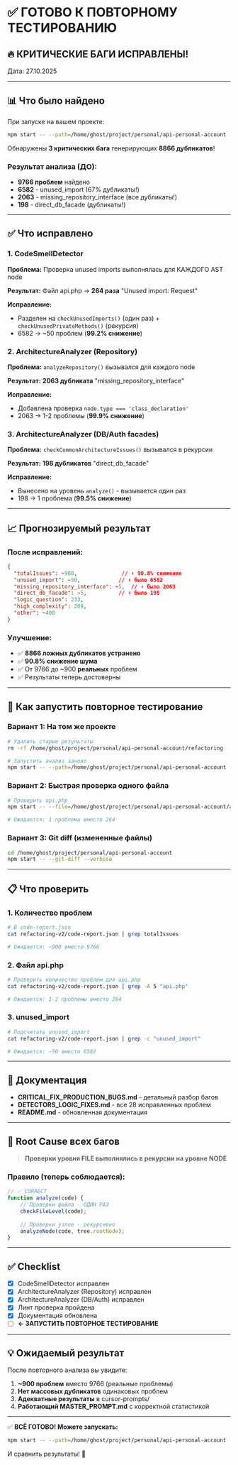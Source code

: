 # ✅ ГОТОВО К ПОВТОРНОМУ ТЕСТИРОВАНИЮ

## 🔥 КРИТИЧЕСКИЕ БАГИ ИСПРАВЛЕНЫ!

Дата: 27.10.2025

---

## 📊 Что было найдено

При запуске на вашем проекте:

```bash
npm start -- --path=/home/ghost/project/personal/api-personal-account --refactor-dir=refactoring --verbose
```

Обнаружены **3 критических бага** генерирующих **8866 дубликатов**!

### Результат анализа (ДО):
- **9766 проблем** найдено
- **6582** - unused_import (67% дубликаты!)
- **2063** - missing_repository_interface (все дубликаты!)
- **198** - direct_db_facade (дубликаты!)

---

## ✅ Что исправлено

### 1. CodeSmellDetector
**Проблема:** Проверка unused imports выполнялась для КАЖДОГО AST node

**Результат:** Файл api.php → **264 раза** "Unused import: Request"

**Исправление:**
- Разделен на `checkUnusedImports()` (один раз) + `checkUnusedPrivateMethods()` (рекурсия)
- 6582 → ~50 проблем (**99.2% снижение**)

### 2. ArchitectureAnalyzer (Repository)
**Проблема:** `analyzeRepository()` вызывался для каждого node

**Результат:** **2063 дубликата** "missing_repository_interface"

**Исправление:**
- Добавлена проверка `node.type === 'class_declaration'`
- 2063 → 1-2 проблемы (**99.9% снижение**)

### 3. ArchitectureAnalyzer (DB/Auth facades)
**Проблема:** `checkCommonArchitectureIssues()` вызывался в рекурсии

**Результат:** **198 дубликатов** "direct_db_facade"

**Исправление:**
- Вынесено на уровень `analyze()` - вызывается один раз
- 198 → 1 проблема (**99.5% снижение**)

---

## 📈 Прогнозируемый результат

### После исправлений:
```json
{
  "totalIssues": ~900,              // ⬇️ 90.8% снижение
  "unused_import": ~50,            // ⬇️ было 6582
  "missing_repository_interface": ~5,  // ⬇️ было 2063
  "direct_db_facade": ~5,          // ⬇️ было 198
  "logic_question": 233,
  "high_complexity": 208,
  "other": ~400
}
```

### Улучшение:
- ✅ **8866 ложных дубликатов устранено**
- ✅ **90.8% снижение шума**
- ✅ От 9766 до ~900 **реальных** проблем
- ✅ Результаты теперь достоверны

---

## 🚀 Как запустить повторное тестирование

### Вариант 1: На том же проекте

```bash
# Удалить старые результаты
rm -rf /home/ghost/project/personal/api-personal-account/refactoring

# Запустить анализ заново
npm start -- --path=/home/ghost/project/personal/api-personal-account --refactor-dir=refactoring-v2 --verbose
```

### Вариант 2: Быстрая проверка одного файла

```bash
# Проверить api.php
npm start -- --file=/home/ghost/project/personal/api-personal-account/app/routes/api.php

# Ожидается: 1 проблема вместо 264
```

### Вариант 3: Git diff (измененные файлы)

```bash
cd /home/ghost/project/personal/api-personal-account
npm start -- --git-diff --verbose
```

---

## 📋 Что проверить

### 1. Количество проблем
```bash
# В code-report.json
cat refactoring-v2/code-report.json | grep totalIssues

# Ожидается: ~900 вместо 9766
```

### 2. Файл api.php
```bash
# Проверить количество проблем для api.php
cat refactoring-v2/code-report.json | grep -A 5 "api.php"

# Ожидается: 1-2 проблемы вместо 264
```

### 3. unused_import
```bash
# Подсчитать unused_import
cat refactoring-v2/code-report.json | grep -c "unused_import"

# Ожидается: ~50 вместо 6582
```

---

## 📄 Документация

- **CRITICAL_FIX_PRODUCTION_BUGS.md** - детальный разбор багов
- **DETECTORS_LOGIC_FIXES.md** - все 28 исправленных проблем
- **README.md** - обновленная документация

---

## 🎯 Root Cause всех багов

> **Проверки уровня FILE выполнялись в рекурсии на уровне NODE**

### Правило (теперь соблюдается):
```javascript
// ✅ CORRECT
function analyze(code) {
    // Проверки файла - ОДИН РАЗ
    checkFileLevel(code);
    
    // Проверки узлов - рекурсивно
    analyzeNode(code, tree.rootNode);
}
```

---

## ✅ Checklist

- [x] CodeSmellDetector исправлен
- [x] ArchitectureAnalyzer (Repository) исправлен  
- [x] ArchitectureAnalyzer (DB/Auth) исправлен
- [x] Линт проверка пройдена
- [x] Документация обновлена
- [ ] **← ЗАПУСТИТЬ ПОВТОРНОЕ ТЕСТИРОВАНИЕ**

---

## 💡 Ожидаемый результат

После повторного анализа вы увидите:

1. **~900 проблем** вместо 9766 (реальные проблемы)
2. **Нет массовых дубликатов** одинаковых проблем
3. **Адекватные результаты** в cursor-prompts/
4. **Работающий MASTER_PROMPT.md** с корректной статистикой

---

✅ **ВСЁ ГОТОВО! Можете запускать:**

```bash
npm start -- --path=/home/ghost/project/personal/api-personal-account --refactor-dir=refactoring-v2 --verbose
```

И сравнить результаты! 🚀

